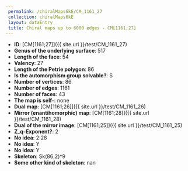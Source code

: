```yaml
--- 
 permalink: /chiralMaps6kE/CM_1161_27 
 collection: chiralMaps6kE
 layout: dataEntry
 title: Chiral maps up to 6000 edges - CM[1161;27]
---
```


- **ID**: [CM[1161;27]]({{ site.url }}/test/CM_1161_27)
- **Genus of the underlying surface**: 517
- **Length of the face**: 54
- **Valency**: 27
- **Length of the Petrie polygon**: 86
- **Is the automorphism group solvable?**: S
- **Number of vertices**: 86
- **Number of edges**: 1161
- **Number of faces**: 43
- **The map is self-**: none
- **Dual map**: [CM[1161;26]]({{ site.url }}/test/CM_1161_26)
- **Mirror (enantihomorphic) map**: [CM[1161;28]]({{ site.url }}/test/CM_1161_28)
- **Dual of the mirror image**: [CM[1161;25]]({{ site.url }}/test/CM_1161_25)
- **Z_q-Exponent?**: 2
- **No idea**:  2:28
- **No idea**: Y
- **No idea**: Y
- **Skeleton**: Sk(86;2)^9
- **Some other kind of skeleton**: nan
